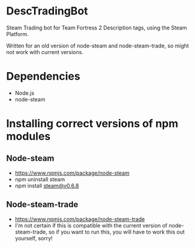 # DescTradingBot
Steam Trading bot for Team Fortress 2 Description tags, using the Steam Platform.

Written for an old version of node-steam and node-steam-trade, so might not work with current versions.

# Dependencies
- Node.js
- node-steam

# Installing correct versions of npm modules 

## Node-steam
- https://www.npmjs.com/package/node-steam
- npm uninstall steam
- npm install steam@v0.6.8

## Node-steam-trade
- https://www.npmjs.com/package/node-steam-trade
- I'm not certain if this is compatible with the current version of node-steam-trade, so if you want to run this, you will have to work this out yourself, sorry!
